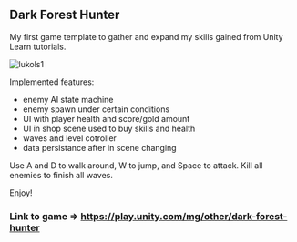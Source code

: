## Dark Forest Hunter

My first game template to gather and expand my skills gained from Unity Learn tutorials.
<p><img align="center" src="https://github-readme-stats.vercel.app/api/top-langs?username=lukols1&show_icons=true&locale=en&layout=compact" alt="lukols1" /></p> 

Implemented features:
  - enemy AI state machine
  - enemy spawn under certain conditions
  - UI with player health and score/gold amount
  - UI in shop scene used to buy skills and health
  - waves and level cotroller
  - data persistance after in scene changing

Use A and D to walk around, W to jump, and Space to attack.
Kill all enemies to finish all waves. 

Enjoy!

### Link to game => https://play.unity.com/mg/other/dark-forest-hunter
